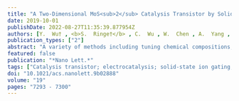 ```yaml
---
title: "A Two-Dimensional MoS<sub>2</sub> Catalysis Transistor by Solid-State Ion Gating Manipulation and Adjustment (SIGMA)"
date: 2019-10-01
publishDate: 2022-08-27T11:35:39.877954Z
authors: [Y.  Wu† , <b>S.  Ringe†</b> , C.  Wu , W.  Chen , A.  Yang , H.  Chen , M.  Tang , G.  Zhou , H. Y.  Hwang , K.  Chan* , Y.  Cui* ]
publication_types: ["2"]
abstract: "A variety of methods including tuning chemical compositions, structures, crystallinity, defects and strain, and electrochemical intercalation have been demonstrated to enhance the catalytic activity. However, none of these tuning methods provide direct dynamical control during catalytic reactions. Here we propose a new method to tune the activity of catalysts through solid-state ion gating manipulation and adjustment (SIGMA) using a catalysis transistor. SIGMA can electrostatically dope the surface of catalysts with a high electron concentration over 5 $times$ 1013 cm-2 and thus modulate both the chemical potential of the reaction intermediates and their electrical conductivity. The hydrogen evolution reaction (HER) on both pristine and defective MoS<sub>2</sub> were investigated as model reactions. Our theoretical and experimental results show that the overpotential at 10 mA/cm2 and Tafel slope can be in situ, continuously, dynamically, and reversibly tuned over 100 mV and around 100 mV/dec, respectively."
featured: false
publication: "*Nano Lett.*"
tags: ["Catalysis transistor; electrocatalysis; solid-state ion gating; two-dimensional materials"]
doi: "10.1021/acs.nanolett.9b02888"
volume: "19"
pages: "7293 - 7300"
---
```


